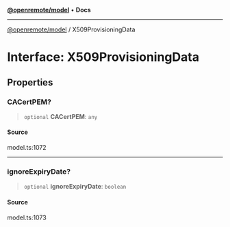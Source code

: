 [**@openremote/model**](../README.md) • **Docs**

***

[@openremote/model](../globals.md) / X509ProvisioningData

# Interface: X509ProvisioningData

## Properties

### CACertPEM?

> `optional` **CACertPEM**: `any`

#### Source

model.ts:1072

***

### ignoreExpiryDate?

> `optional` **ignoreExpiryDate**: `boolean`

#### Source

model.ts:1073
